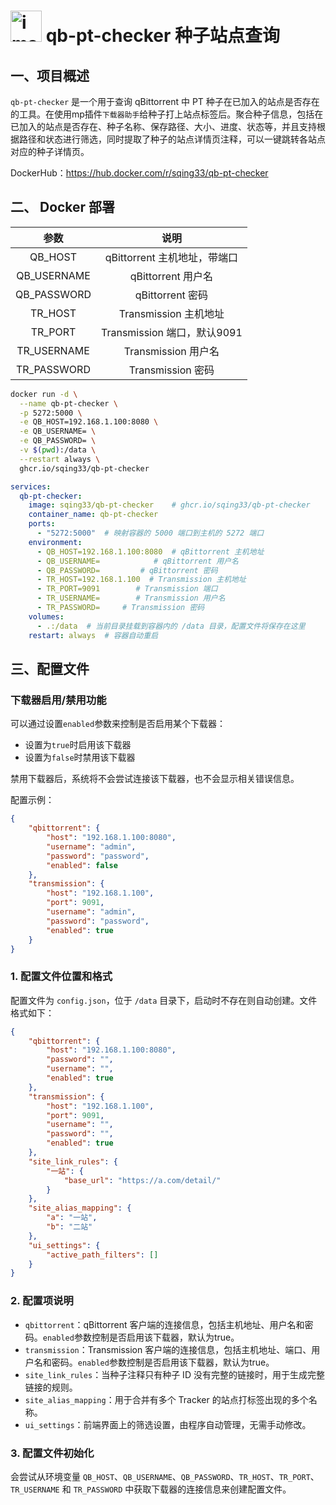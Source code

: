 
# <img width="50" height="50" alt="image" src="https://github.com/user-attachments/assets/8edcccf8-a4ca-4fcb-8224-8d25f15642eb" /> qb-pt-checker 种子站点查询


## 一、项目概述

`qb-pt-checker` 是一个用于查询 qBittorrent 中 PT 种子在已加入的站点是否存在的工具。在使用mp插件`下载器助手`给种子打上站点标签后。聚合种子信息，包括在已加入的站点是否存在、种子名称、保存路径、大小、进度、状态等，并且支持根据路径和状态进行筛选，同时提取了种子的站点详情页注释，可以一键跳转各站点对应的种子详情页。

DockerHub：https://hub.docker.com/r/sqing33/qb-pt-checker

## 二、 Docker 部署

|    参数     |             说明             |
| :---------: | :--------------------------: |
|   QB_HOST   | qBittorrent 主机地址，带端口 |
| QB_USERNAME |      qBittorrent 用户名      |
| QB_PASSWORD |       qBittorrent 密码       |
|   TR_HOST   | Transmission 主机地址       |
|   TR_PORT   | Transmission 端口，默认9091  |
| TR_USERNAME |     Transmission 用户名     |
| TR_PASSWORD |      Transmission 密码      |

```bash
docker run -d \
  --name qb-pt-checker \
  -p 5272:5000 \
  -e QB_HOST=192.168.1.100:8080 \
  -e QB_USERNAME= \
  -e QB_PASSWORD= \
  -v $(pwd):/data \
  --restart always \
  ghcr.io/sqing33/qb-pt-checker
```

```yaml
services:
  qb-pt-checker:
    image: sqing33/qb-pt-checker	# ghcr.io/sqing33/qb-pt-checker
    container_name: qb-pt-checker
    ports:
      - "5272:5000"  # 映射容器的 5000 端口到主机的 5272 端口
    environment:
      - QB_HOST=192.168.1.100:8080  # qBittorrent 主机地址
      - QB_USERNAME=            # qBittorrent 用户名
      - QB_PASSWORD=         # qBittorrent 密码
      - TR_HOST=192.168.1.100  # Transmission 主机地址
      - TR_PORT=9091        # Transmission 端口
      - TR_USERNAME=        # Transmission 用户名
      - TR_PASSWORD=     # Transmission 密码
    volumes:
      - .:/data  # 当前目录挂载到容器内的 /data 目录，配置文件将保存在这里
    restart: always  # 容器自动重启
```

## 三、配置文件

### 下载器启用/禁用功能

可以通过设置`enabled`参数来控制是否启用某个下载器：
- 设置为`true`时启用该下载器
- 设置为`false`时禁用该下载器

禁用下载器后，系统将不会尝试连接该下载器，也不会显示相关错误信息。

配置示例：
```json
{
    "qbittorrent": {
        "host": "192.168.1.100:8080",
        "username": "admin",
        "password": "password",
        "enabled": false
    },
    "transmission": {
        "host": "192.168.1.100",
        "port": 9091,
        "username": "admin",
        "password": "password",
        "enabled": true
    }
}
```

### 1. 配置文件位置和格式

配置文件为 `config.json`，位于 `/data` 目录下，启动时不存在则自动创建。文件格式如下：

```json
{
    "qbittorrent": {
        "host": "192.168.1.100:8080",
        "password": "",
        "username": "",
        "enabled": true
    },
    "transmission": {
        "host": "192.168.1.100",
        "port": 9091,
        "username": "",
        "password": "",
        "enabled": true
    },
    "site_link_rules": {
        "一站": {
            "base_url": "https://a.com/detail/"
        }
    },
    "site_alias_mapping": {
        "a": "一站",
        "b": "二站"
    },
    "ui_settings": {
        "active_path_filters": []
    }
}
```

### 2. 配置项说明

- `qbittorrent`：qBittorrent 客户端的连接信息，包括主机地址、用户名和密码。`enabled`参数控制是否启用该下载器，默认为true。
- `transmission`：Transmission 客户端的连接信息，包括主机地址、端口、用户名和密码。`enabled`参数控制是否启用该下载器，默认为true。
- `site_link_rules`：当种子注释只有种子 ID 没有完整的链接时，用于生成完整链接的规则。
- `site_alias_mapping`：用于合并有多个 Tracker 的站点打标签出现的多个名称。
- `ui_settings`：前端界面上的筛选设置，由程序自动管理，无需手动修改。

### 3. 配置文件初始化

会尝试从环境变量 `QB_HOST`、`QB_USERNAME`、`QB_PASSWORD`、`TR_HOST`、`TR_PORT`、`TR_USERNAME` 和 `TR_PASSWORD` 中获取下载器的连接信息来创建配置文件。

